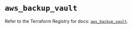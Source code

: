 # `aws_backup_vault`

Refer to the Terraform Registry for docs: [`aws_backup_vault`](https://registry.terraform.io/providers/hashicorp/aws/5.65.0/docs/resources/backup_vault).
